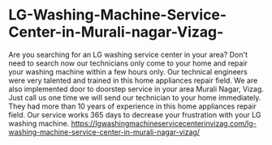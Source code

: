 # LG-Washing-Machine-Service-Center-in-Murali-nagar-Vizag-
Are you searching for an LG washing service center in your area? Don't need to search now our technicians only come to your home and repair your washing machine within a few hours only. Our technical engineers were very talented and trained in this home appliances repair field. We are also implemented door to doorstep service in your area Murali Nagar, Vizag. Just call us one time we will send our technician to your home immediately. They had more than 10 years of experience in this home appliances repair field. Our service works 365 days to decrease your frustration with your LG washing machine. https://lgwashingmachineservicecenterinvizag.com/lg-washing-machine-service-center-in-murali-nagar-vizag/
